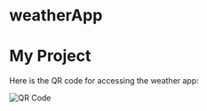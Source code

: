 # weatherApp
# My Project

Here is the QR code for accessing the weather app:

![QR Code](/storage/emulated/0/Download/qr-code.png)
